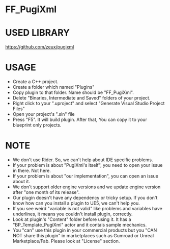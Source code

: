 # FF_PugiXml
 
# USED LIBRARY
https://github.com/zeux/pugixml

# USAGE
* Create a C++ project.
* Create a folder which named "Plugins"
* Copy plugin to that folder. Name should be "FF_PugiXml".
* Delete "Binaries, Intermediate and Saved" folders of your project.
* Right click to your ".uproject" and select "Generate Visual Studio Project Files"
* Open your project's ".sln" file
* Press "F5". It will build plugin. After that, You can copy it to your blueprint only projects.

# NOTE
* We don't use Rider. So, we can't help about IDE specific problems.
* If your problem is about "PugiXml's itself", you need to open your issue in there. Not here.
* If your problem is about "our implementation", you can open an issue about it.
* We don't support older engine versions and we update engine version after "one month of its release".
* Our plugin doesn't have any dependency or tricky setup. If you don't know how can you install a plugin to UE5, we can't help you.
* If you see weird "variable is not valid" like problems and variables have underlines, it means you couldn't install plugin, correctly.
* Look at plugin's "Content" folder before using it. It has a "BP_Template_PugiXml" actor and it contais sample mechanics.
* You "can" use this plugin in your commercial products but you "CAN NOT share this plugin" in marketplaces such as Gumroad or Unreal Marketplace/Fab. Please look at "License" section.
